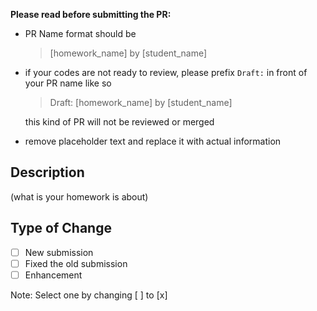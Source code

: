 **Please read before submitting the PR:**
- PR Name format should be
  > [homework_name] by [student_name]
- if your codes are not ready to review, please prefix `Draft:` in front of your PR name like so
  > Draft: [homework_name] by [student_name]

  this kind of PR will not be reviewed or merged
- remove placeholder text and replace it with actual information

## Description
(what is your homework is about)

## Type of Change

- [ ] New submission
- [ ] Fixed the old submission
- [ ] Enhancement

Note: Select one by changing [ ] to [x]